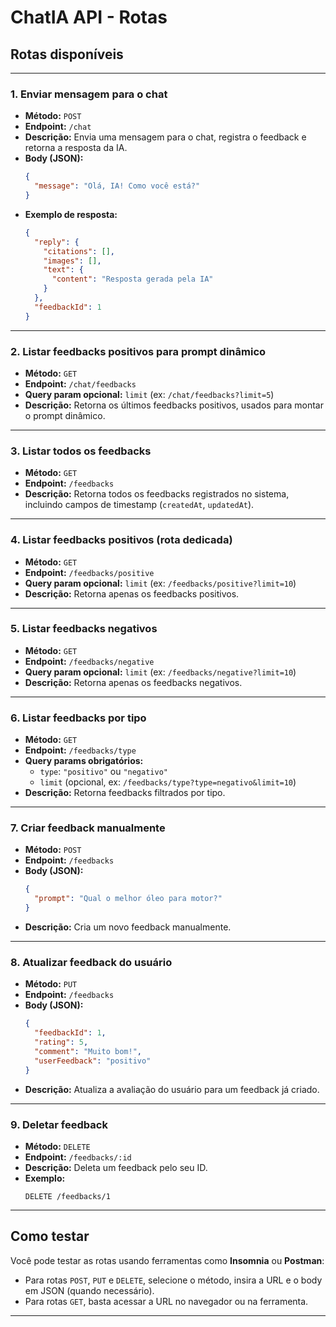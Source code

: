 # ChatIA API - Rotas

## Rotas disponíveis

---

### 1. Enviar mensagem para o chat

- **Método:** `POST`
- **Endpoint:** `/chat`
- **Descrição:** Envia uma mensagem para o chat, registra o feedback e retorna a resposta da IA.
- **Body (JSON):**
  ```json
  {
    "message": "Olá, IA! Como você está?"
  }
  ```
- **Exemplo de resposta:**
  ```json
  {
    "reply": {
      "citations": [],
      "images": [],
      "text": {
        "content": "Resposta gerada pela IA"
      }
    },
    "feedbackId": 1
  }
  ```

---

### 2. Listar feedbacks positivos para prompt dinâmico

- **Método:** `GET`
- **Endpoint:** `/chat/feedbacks`
- **Query param opcional:** `limit` (ex: `/chat/feedbacks?limit=5`)
- **Descrição:** Retorna os últimos feedbacks positivos, usados para montar o prompt dinâmico.

---

### 3. Listar todos os feedbacks

- **Método:** `GET`
- **Endpoint:** `/feedbacks`
- **Descrição:** Retorna todos os feedbacks registrados no sistema, incluindo campos de timestamp (`createdAt`, `updatedAt`).

---

### 4. Listar feedbacks positivos (rota dedicada)

- **Método:** `GET`
- **Endpoint:** `/feedbacks/positive`
- **Query param opcional:** `limit` (ex: `/feedbacks/positive?limit=10`)
- **Descrição:** Retorna apenas os feedbacks positivos.

---

### 5. Listar feedbacks negativos

- **Método:** `GET`
- **Endpoint:** `/feedbacks/negative`
- **Query param opcional:** `limit` (ex: `/feedbacks/negative?limit=10`)
- **Descrição:** Retorna apenas os feedbacks negativos.

---

### 6. Listar feedbacks por tipo

- **Método:** `GET`
- **Endpoint:** `/feedbacks/type`
- **Query params obrigatórios:**
  - `type`: `"positivo"` ou `"negativo"`
  - `limit` (opcional, ex: `/feedbacks/type?type=negativo&limit=10`)
- **Descrição:** Retorna feedbacks filtrados por tipo.

---

### 7. Criar feedback manualmente

- **Método:** `POST`
- **Endpoint:** `/feedbacks`
- **Body (JSON):**
  ```json
  {
    "prompt": "Qual o melhor óleo para motor?"
  }
  ```
- **Descrição:** Cria um novo feedback manualmente.

---

### 8. Atualizar feedback do usuário

- **Método:** `PUT`
- **Endpoint:** `/feedbacks`
- **Body (JSON):**
  ```json
  {
    "feedbackId": 1,
    "rating": 5,
    "comment": "Muito bom!",
    "userFeedback": "positivo"
  }
  ```
- **Descrição:** Atualiza a avaliação do usuário para um feedback já criado.

---

### 9. Deletar feedback

- **Método:** `DELETE`
- **Endpoint:** `/feedbacks/:id`
- **Descrição:** Deleta um feedback pelo seu ID.
- **Exemplo:**
  ```
  DELETE /feedbacks/1
  ```

---

## Como testar

Você pode testar as rotas usando ferramentas como **Insomnia** ou **Postman**:

- Para rotas `POST`, `PUT` e `DELETE`, selecione o método, insira a URL e o body em JSON (quando necessário).
- Para rotas `GET`, basta acessar a URL no navegador ou na ferramenta.

---
